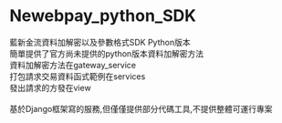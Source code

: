 # Newebpay_python_SDK
藍新金流資料加解密以及參數格式SDK Python版本\
簡單提供了官方尚未提供的python版本資料加解密方法
<br/>
資料加解密方法在gateway_service\
打包請求交易資料函式範例在services\
發出請求的方發在view\
\
基於Django框架寫的服務,但僅僅提供部分代碼工具,不提供整體可運行專案

